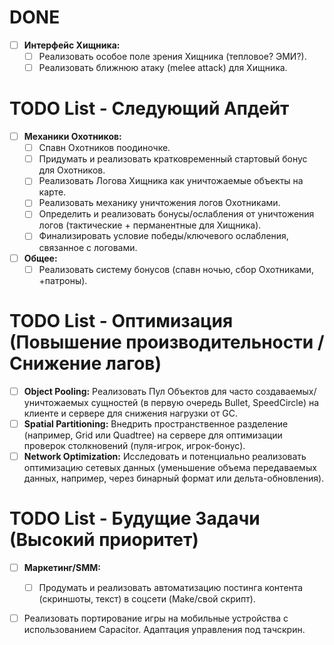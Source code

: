 # DONE
- [ ] **Интерфейс Хищника:**
  - [ ] Реализовать особое поле зрения Хищника (тепловое? ЭМИ?).
  - [ ] Реализовать ближнюю атаку (melee attack) для Хищника.

# TODO List - Следующий Апдейт
- [ ] **Механики Охотников:**
  - [ ] Спавн Охотников поодиночке.
  - [ ] Придумать и реализовать кратковременный стартовый бонус для Охотников.
  - [ ] Реализовать Логова Хищника как уничтожаемые объекты на карте.
  - [ ] Реализовать механику уничтожения логов Охотниками.
  - [ ] Определить и реализовать бонусы/ослабления от уничтожения логов (тактические + перманентные для Хищника).
  - [ ] Финализировать условие победы/ключевого ослабления, связанное с логовами.
- [ ] **Общее:**
  - [ ] Реализовать систему бонусов (спавн ночью, сбор Охотниками, +патроны).

# TODO List - Оптимизация (Повышение производительности / Снижение лагов)

- [ ] **Object Pooling:** Реализовать Пул Объектов для часто создаваемых/уничтожаемых сущностей (в первую очередь Bullet, SpeedCircle) на клиенте и сервере для снижения нагрузки от GC.
- [ ] **Spatial Partitioning:** Внедрить пространственное разделение (например, Grid или Quadtree) на сервере для оптимизации проверок столкновений (пуля-игрок, игрок-бонус).
- [ ] **Network Optimization:** Исследовать и потенциально реализовать оптимизацию сетевых данных (уменьшение объема передаваемых данных, например, через бинарный формат или дельта-обновления).

# TODO List - Будущие Задачи (Высокий приоритет)

- [ ] **Маркетинг/SMM:**   
    
    - [ ] Продумать и реализовать автоматизацию постинга контента (скриншоты, текст) в соцсети (Make/свой скрипт).
*   [ ] Реализовать портирование игры на мобильные устройства с использованием Capacitor. Адаптация управления под тачскрин. 